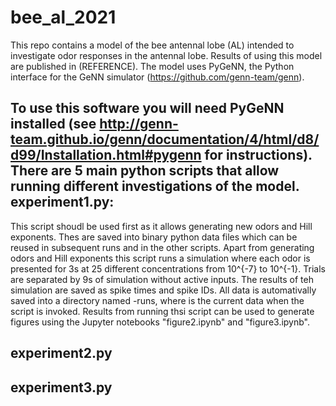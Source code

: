 # bee_al_2021
This repo contains a model of the bee antennal lobe (AL) intended to investigate odor responses in the antennal lobe. Results of using this model are published in (REFERENCE).
The model uses PyGeNN, the Python interface for the GeNN simulator (https://github.com/genn-team/genn).

To use this software you will need PyGeNN installed (see http://genn-team.github.io/genn/documentation/4/html/d8/d99/Installation.html#pygenn for instructions).
There are 5 main python scripts that allow running different investigations of the model.
experiment1.py:
---
This script shoudl be used first as it allows generating new odors and Hill exponents. Thes are saved into binary python data files which can be reused in subsequent runs and in the other scripts.
   Apart from generating odors and Hill exponents this script runs a simulation where each odor is presented for 3s at 25 different concentrations from 10^{-7} to 10^{-1}. Trials are separated by 9s of simulation without active inputs. The results of teh simulation are saved as spike times and spike IDs. All data is automativally saved into a directory named <date>-runs, where <date> is the current data when the script is invoked.
   Results from running thsi script can be used to generate figures using the Jupyter notebooks "figure2.ipynb" and "figure3.ipynb".
  
experiment2.py
---
  
experiment3.py
---
  
